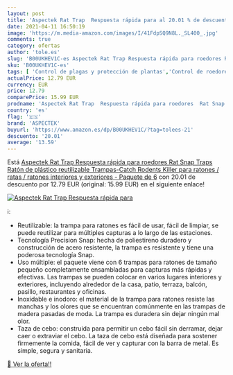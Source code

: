 ```yaml
---
layout: post
title: 'Aspectek Rat Trap  Respuesta rápida para al 20.01 % de descuento'
date: 2021-04-11 16:50:19
image: 'https://m.media-amazon.com/images/I/41FdpSQ9N8L._SL400_.jpg'
comments: true
category: ofertas
author: 'tole.es'
slug: 'B00UKHEV1C-es Aspectek Rat Trap Respuesta rápida para roedores Rat Snap...'
sku: 'B00UKHEV1C-es'
tags: [ 'Control de plagas y protección de plantas','Control de roedores','Jardinería','Jardín','aspectek','ratón', ]
actualPrice: 12.79 EUR
currency: EUR
price: 12.79
comparePrice: 15.99 EUR
prodname: 'Aspectek Rat Trap  Respuesta rápida para roedores  Rat Snap Traps Ratón de plástico reutilizable  Trampas-Catch Rodents Killer para ratones / ratas / ratones interiores y exteriores - Paquete de 6'
country: 'es'
flag: '🇪🇸'
brand: 'ASPECTEK'
buyurl: 'https://www.amazon.es/dp/B00UKHEV1C/?tag=tolees-21'
descuento: '20.01'
average: '13.59'
---
```


Está [Aspectek Rat Trap  Respuesta rápida para roedores  Rat Snap Traps Ratón de plástico reutilizable  Trampas-Catch Rodents Killer para ratones / ratas / ratones interiores y exteriores - Paquete de 6](https://www.amazon.es/dp/B00UKHEV1C/?tag=tolees-21) con 20.01 de descuento por 12.79 EUR (original: 15.99 EUR) en el siguiente enlace!

[![Aspectek Rat Trap  Respuesta rápida para](https://m.media-amazon.com/images/I/41FdpSQ9N8L._SL400_.jpg)](https://www.amazon.es/dp/B00UKHEV1C/?tag=tolees-21)

ℹ️:

- Reutilizable: la trampa para ratones es fácil de usar, fácil de limpiar, se puede reutilizar para múltiples capturas a lo largo de las estaciones.
- Tecnología Precision Snap: hecha de poliestireno duradero y construcción de acero resistente, la trampa es resistente y tiene una poderosa tecnología Snap.
- Uso múltiple: el paquete viene con 6 trampas para ratones de tamaño pequeño completamente ensambladas para capturas más rápidas y efectivas. Las trampas se pueden colocar en varios lugares interiores y exteriores, incluyendo alrededor de la casa, patio, terraza, balcón, pasillo, restaurantes y oficinas.
- Inoxidable e inodoro: el material de la trampa para ratones resiste las manchas y los olores que se encuentran comúnmente en las trampas de madera pasadas de moda. La trampa es duradera sin dejar ningún mal olor.
- Taza de cebo: construida para permitir un cebo fácil sin derramar, dejar caer o extraviar el cebo. La taza de cebo está diseñada para sostener firmemente la comida, fácil de ver y capturar con la barra de metal. Es simple, segura y sanitaria.

[🛒 Ver la oferta!!](https://www.amazon.es/dp/B00UKHEV1C/?tag=tolees-21)
